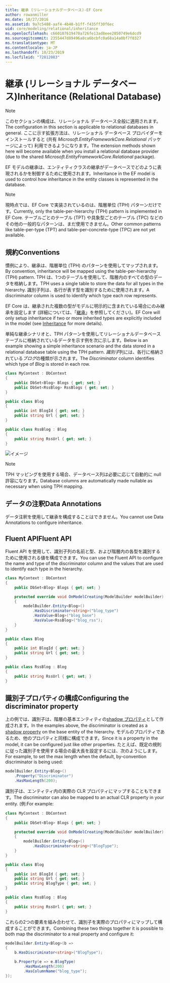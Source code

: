 ```yaml
---
title: 継承 (リレーショナルデータベース)-EF Core
author: rowanmiller
ms.date: 10/27/2016
ms.assetid: 9a7c5488-aaf4-4b40-b1ff-f435ff30f6ec
uid: core/modeling/relational/inheritance
ms.openlocfilehash: c660107619470a726fe13ad8eee2850749e6dcd9
ms.sourcegitcommit: 2355447d89496a8ca6bcbfc0a68a14a0bf7f0327
ms.translationtype: MT
ms.contentlocale: ja-JP
ms.lasthandoff: 10/23/2019
ms.locfileid: "72812083"
---
```

# <a name="inheritance-relational-database"></a><span data-ttu-id="faba4-102">継承 (リレーショナル データベース)</span><span class="sxs-lookup"><span data-stu-id="faba4-102">Inheritance (Relational Database)</span></span>

> [!NOTE]  
> <span data-ttu-id="faba4-103">このセクションの構成は、リレーショナル データベース全般に適用されます。</span><span class="sxs-lookup"><span data-stu-id="faba4-103">The configuration in this section is applicable to relational databases in general.</span></span> <span data-ttu-id="faba4-104">ここに示す拡張方法は、リレーショナル データベース プロバイダーをインストールすると (共有 *Microsoft.EntityFrameworkCore.Relational* パッケージによって) 利用できるようになります。</span><span class="sxs-lookup"><span data-stu-id="faba4-104">The extension methods shown here will become available when you install a relational database provider (due to the shared *Microsoft.EntityFrameworkCore.Relational* package).</span></span>

<span data-ttu-id="faba4-105">EF モデルの継承は、エンティティクラスの継承がデータベースでどのように表現されるかを制御するために使用されます。</span><span class="sxs-lookup"><span data-stu-id="faba4-105">Inheritance in the EF model is used to control how inheritance in the entity classes is represented in the database.</span></span>

> [!NOTE]  
> <span data-ttu-id="faba4-106">現時点では、EF Core で実装されているのは、階層単位 (TPH) パターンだけです。</span><span class="sxs-lookup"><span data-stu-id="faba4-106">Currently, only the table-per-hierarchy (TPH) pattern is implemented in EF Core.</span></span> <span data-ttu-id="faba4-107">テーブルごとのテーブル (TPT) や具象型ごとのテーブル (TPC) などのその他の一般的なパターンは、まだ使用できません。</span><span class="sxs-lookup"><span data-stu-id="faba4-107">Other common patterns like table-per-type (TPT) and table-per-concrete-type (TPC) are not yet available.</span></span>

## <a name="conventions"></a><span data-ttu-id="faba4-108">規約</span><span class="sxs-lookup"><span data-stu-id="faba4-108">Conventions</span></span>

<span data-ttu-id="faba4-109">慣例により、継承は、階層単位 (TPH) のパターンを使用してマップされます。</span><span class="sxs-lookup"><span data-stu-id="faba4-109">By convention, inheritance will be mapped using the table-per-hierarchy (TPH) pattern.</span></span> <span data-ttu-id="faba4-110">TPH は、1つのテーブルを使用して、階層内のすべての型のデータを格納します。</span><span class="sxs-lookup"><span data-stu-id="faba4-110">TPH uses a single table to store the data for all types in the hierarchy.</span></span> <span data-ttu-id="faba4-111">識別子列は、各行が表す型を識別するために使用されます。</span><span class="sxs-lookup"><span data-stu-id="faba4-111">A discriminator column is used to identify which type each row represents.</span></span>

<span data-ttu-id="faba4-112">EF Core は、継承された複数の型がモデルに明示的に含まれている場合にのみ継承を設定します (詳細については、「[継承](../inheritance.md)」を参照してください)。</span><span class="sxs-lookup"><span data-stu-id="faba4-112">EF Core will only setup inheritance if two or more inherited types are explicitly included in the model (see [Inheritance](../inheritance.md) for more details).</span></span>

<span data-ttu-id="faba4-113">単純な継承シナリオと、TPH パターンを使用してリレーショナルデータベーステーブルに格納されているデータを示す例を次に示します。</span><span class="sxs-lookup"><span data-stu-id="faba4-113">Below is an example showing a simple inheritance scenario and the data stored in a relational database table using the TPH pattern.</span></span> <span data-ttu-id="faba4-114">*識別子*列には、各行に格納されている*ブログ*の種類が示されます。</span><span class="sxs-lookup"><span data-stu-id="faba4-114">The *Discriminator* column identifies which type of *Blog* is stored in each row.</span></span>

<!-- [!code-csharp[Main](samples/core/relational/Modeling/Conventions/InheritanceDbSets.cs)] -->
``` csharp
class MyContext : DbContext
{
    public DbSet<Blog> Blogs { get; set; }
    public DbSet<RssBlog> RssBlogs { get; set; }
}

public class Blog
{
    public int BlogId { get; set; }
    public string Url { get; set; }
}

public class RssBlog : Blog
{
    public string RssUrl { get; set; }
}
```

![イメージ](_static/inheritance-tph-data.png)

>[!NOTE]
> <span data-ttu-id="faba4-116">TPH マッピングを使用する場合、データベース列は必要に応じて自動的に null 許容になります。</span><span class="sxs-lookup"><span data-stu-id="faba4-116">Database columns are automatically made nullable as necessary when using TPH mapping.</span></span>

## <a name="data-annotations"></a><span data-ttu-id="faba4-117">データの注釈</span><span class="sxs-lookup"><span data-stu-id="faba4-117">Data Annotations</span></span>

<span data-ttu-id="faba4-118">データ注釈を使用して継承を構成することはできません。</span><span class="sxs-lookup"><span data-stu-id="faba4-118">You cannot use Data Annotations to configure inheritance.</span></span>

## <a name="fluent-api"></a><span data-ttu-id="faba4-119">Fluent API</span><span class="sxs-lookup"><span data-stu-id="faba4-119">Fluent API</span></span>

<span data-ttu-id="faba4-120">Fluent API を使用して、識別子列の名前と型、および階層内の各型を識別するために使用される値を構成できます。</span><span class="sxs-lookup"><span data-stu-id="faba4-120">You can use the Fluent API to configure the name and type of the discriminator column and the values that are used to identify each type in the hierarchy.</span></span>

<!-- [!code-csharp[Main](samples/core/relational/Modeling/FluentAPI/InheritanceTPHDiscriminator.cs?highlight=7,8,9,10)] -->
``` csharp
class MyContext : DbContext
{
    public DbSet<Blog> Blogs { get; set; }

    protected override void OnModelCreating(ModelBuilder modelBuilder)
    {
        modelBuilder.Entity<Blog>()
            .HasDiscriminator<string>("blog_type")
            .HasValue<Blog>("blog_base")
            .HasValue<RssBlog>("blog_rss");
    }
}

public class Blog
{
    public int BlogId { get; set; }
    public string Url { get; set; }
}

public class RssBlog : Blog
{
    public string RssUrl { get; set; }
}
```

## <a name="configuring-the-discriminator-property"></a><span data-ttu-id="faba4-121">識別子プロパティの構成</span><span class="sxs-lookup"><span data-stu-id="faba4-121">Configuring the discriminator property</span></span>

<span data-ttu-id="faba4-122">上の例では、識別子は、階層の基本エンティティの[shadow プロパティ](xref:core/modeling/shadow-properties)として作成されます。</span><span class="sxs-lookup"><span data-stu-id="faba4-122">In the examples above, the discriminator is created as a [shadow property](xref:core/modeling/shadow-properties) on the base entity of the hierarchy.</span></span> <span data-ttu-id="faba4-123">モデルのプロパティであるため、他のプロパティと同様に構成できます。</span><span class="sxs-lookup"><span data-stu-id="faba4-123">Since it is a property in the model, it can be configured just like other properties.</span></span> <span data-ttu-id="faba4-124">たとえば、既定の規則に従った識別子を使用する場合の最大長を設定するには、次のようにします。</span><span class="sxs-lookup"><span data-stu-id="faba4-124">For example, to set the max length when the default, by-convention discriminator is being used:</span></span>

```C#
modelBuilder.Entity<Blog>()
    .Property("Discriminator")
    .HasMaxLength(200);
```

<span data-ttu-id="faba4-125">識別子は、エンティティ内の実際の CLR プロパティにマップすることもできます。</span><span class="sxs-lookup"><span data-stu-id="faba4-125">The discriminator can also be mapped to an actual CLR property in your entity.</span></span> <span data-ttu-id="faba4-126">(例:</span><span class="sxs-lookup"><span data-stu-id="faba4-126">For example:</span></span>

```C#
class MyContext : DbContext
{
    public DbSet<Blog> Blogs { get; set; }

    protected override void OnModelCreating(ModelBuilder modelBuilder)
    {
        modelBuilder.Entity<Blog>()
            .HasDiscriminator<string>("BlogType");
    }
}

public class Blog
{
    public int BlogId { get; set; }
    public string Url { get; set; }
    public string BlogType { get; set; }
}

public class RssBlog : Blog
{
    public string RssUrl { get; set; }
}
```

<span data-ttu-id="faba4-127">これらの2つの要素を組み合わせて、識別子を実際のプロパティにマップして構成することができます。</span><span class="sxs-lookup"><span data-stu-id="faba4-127">Combining these two things together it is possible to both map the discriminator to a real property and configure it:</span></span>

```C#
modelBuilder.Entity<Blog>(b =>
{
    b.HasDiscriminator<string>("BlogType");

    b.Property(e => e.BlogType)
        .HasMaxLength(200)
        .HasColumnName("blog_type");
});
```

